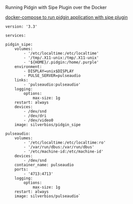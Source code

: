 Running Pidgin with Sipe Plugin over the Docker

[docker-compose to run pidgin application with sipe plugin](docker-compose.yml)

`version: '3.3'`

`services:` 

    pidgin_sipe:
        volumes:
            - '/etc/localtime:/etc/localtime'
            - '/tmp/.X11-unix:/tmp/.X11-unix'
            - '${HOME}/.pidgin:/home/.purple'
        environment:
            - DISPLAY=unix$DISPLAY
            - PULSE_SERVER=pulseaudio
        links:
            - 'pulseaudio:pulseaudio'
        logging:
            options:
                max-size: 1g
        restart: always
        devices:
            - /dev/snd
            - /dev/dri
            - /dev/video0
        image: silverbios/pidgin_sipe

    pulseaudio:
        volumes:
            - '/etc/localtime:/etc/localtime:ro'
            - '/var/run/dbus:/var/run/dbus'
            - '/etc/machine-id:/etc/machine-id'
        devices:
            - /dev/snd
        container_name: pulseaudio
        ports:
            - '4713:4713'
        logging:
            options:
                max-size: 1g
        restart: always
        image: silverbios/pulseaudio`
